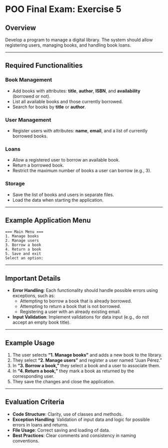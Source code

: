 # POO Final Exam: Exercise 5

## Overview

Develop a program to manage a digital library. The system should allow registering users, managing books, and handling book loans.

---

## Required Functionalities

### Book Management
- Add books with attributes: **title**, **author**, **ISBN**, and **availability** (borrowed or not).
- List all available books and those currently borrowed.
- Search for books by **title** or **author**.

### User Management
- Register users with attributes: **name**, **email**, and a list of currently borrowed books.

### Loans
- Allow a registered user to borrow an available book.
- Return a borrowed book.
- Restrict the maximum number of books a user can borrow (e.g., 3).

### Storage
- Save the list of books and users in separate files.
- Load the data when starting the application.

---

## Example Application Menu

```
=== Main Menu ===
1. Manage books
2. Manage users
3. Borrow a book
4. Return a book
5. Save and exit
Select an option:
```

---

## Important Details

- **Error Handling**: Each functionality should handle possible errors using exceptions, such as:
    - Attempting to borrow a book that is already borrowed.
    - Attempting to return a book that is not borrowed.
    - Registering a user with an already existing email.
- **Input Validation**: Implement validations for data input (e.g., do not accept an empty book title).

---

## Example Usage

1. The user selects **“1. Manage books”** and adds a new book to the library.
2. They select **“2. Manage users”** and register a user named “Juan Pérez.”
3. In **“3. Borrow a book,”** they select a book and a user to associate them.
4. In **“4. Return a book,”** they mark a book as returned by the corresponding user.
5. They save the changes and close the application.

---

## Evaluation Criteria

- **Code Structure**: Clarity, use of classes and methods.
- **Exception Handling**: Validation of input data and logic for possible errors in loans and returns.
- **File Usage**: Correct saving and loading of data.
- **Best Practices**: Clear comments and consistency in naming conventions.
